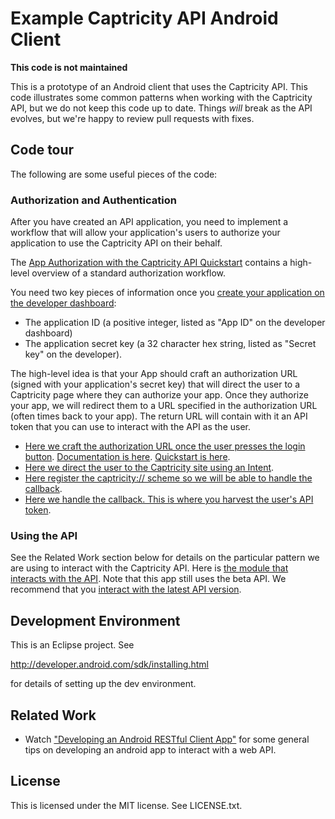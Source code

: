 Example Captricity API Android Client
============

**This code is not maintained**

This is a prototype of an Android client that uses the Captricity API.  This
code illustrates some common patterns when working with the Captricity API, but
we do not keep this code up to date.  Things *will* break as the API evolves,
but we're happy to review pull requests with fixes.

## Code tour

The following are some useful pieces of the code:

### Authorization and Authentication

After you have created an API application, you need to implement a workflow
that will allow your application's users to authorize your application to use
the Captricity API on their behalf.

The [App Authorization with the Captricity API Quickstart](https://shreddr.captricity.com/developer/quickstart/app-authorization/)
contains a high-level overview of a standard authorization workflow.

You need two key pieces of information once you [create your application on the developer dashboard](https://shreddr.captricity.com/developer/):

* The application ID (a positive integer, listed as "App ID" on the developer dashboard)
* The application secret key (a 32 character hex string, listed as "Secret key" on the developer).

The high-level idea is that your App should craft an authorization URL (signed
with your application's secret key) that will direct the user to a Captricity
page where they can authorize your app.  Once they authorize your app, we will
redirect them to a URL specified in the authorization URL (often times back to
your app).  The return URL will contain with it an API token that you can use
to interact with the API as the user.

* [Here we craft the authorization URL once the user presses the login button](https://github.com/Captricity/DroidCap/blob/master/src/com/example/whiskeydroid/DummyLoginActivity.java#L154).  [Documentation is here](https://shreddr.captricity.com/developer/overview/#authentication).  [Quickstart is here](https://shreddr.captricity.com/developer/quickstart/app-authorization/).
* [Here we direct the user to the Captricity site using an Intent](https://github.com/Captricity/DroidCap/blob/master/src/com/example/whiskeydroid/DummyLoginActivity.java#L166).
* [Here register the captricity:// scheme so we will be able to handle the callback](https://github.com/Captricity/DroidCap/blob/master/AndroidManifest.xml#L34).
* [Here we handle the callback.  This is where you harvest the user's API token](https://github.com/Captricity/DroidCap/blob/master/src/com/example/whiskeydroid/CapLogin.java#L17).


### Using the API

See the Related Work section below for details on the particular pattern we are
using to interact with the Captricity API.  Here is [the module that interacts with the API](https://github.com/Captricity/DroidCap/blob/master/src/com/example/whiskeydroid/QueryCaptricityAPI.java).  Note that this app still uses the beta API.  We recommend that you [interact with the latest API version](the://shreddr.captricity.com/developer/api-reference/).



## Development Environment

This is an Eclipse project.  See

http://developer.android.com/sdk/installing.html

for details of setting up the dev environment.


## Related Work

* Watch ["Developing an Android RESTful Client App"](http://www.youtube.com/watch?v=JkU3VM1Vyp0) for some general tips on developing an android app to interact with a web API.


## License

This is licensed under the MIT license. See LICENSE.txt.
